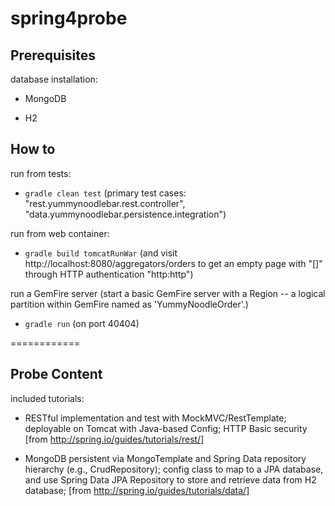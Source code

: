 spring4probe
============

## Prerequisites 

database installation:

* MongoDB 

* H2

## How to

run from tests:

* `gradle clean test` (primary test cases: "rest.yummynoodlebar.rest.controller", "data.yummynoodlebar.persistence.integration")

run from web container:

* `gradle build tomcatRunWar` (and visit http://localhost:8080/aggregators/orders to get an empty page with "[]" through HTTP authentication "http:http")

run a GemFire server (start a basic GemFire server with a Region -- a logical partition within GemFire named as 'YummyNoodleOrder'.) 

* `gradle run` (on port 40404)

============
## Probe Content

included tutorials:

* RESTful implementation and test with MockMVC/RestTemplate; deployable on Tomcat with Java-based Config; HTTP Basic security [from http://spring.io/guides/tutorials/rest/]

* MongoDB persistent via MongoTemplate and Spring Data repository hierarchy (e.g., CrudRepository); config class to map to a JPA database, and use Spring Data JPA Repository to store and retrieve data from H2 database; [from http://spring.io/guides/tutorials/data/]

